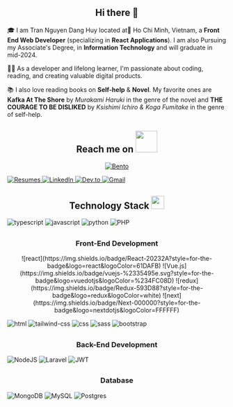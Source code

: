 ### <h2 align="center">Hi there 👋</h2>

🎓 I am Tran Nguyen Dang Huy located at📍 Ho Chi Minh, Vietnam,  a **Front End Web Developer** (specializing in **React Applications**). I am also Pursuing my Associate's Degree,  in **Information Technology** and will graduate in mid-2024.

👨‍💻 As a developer and lifelong learner, I'm passionate about coding, reading, and creating valuable digital products.

📚 I also love reading books on **Self-help** & **Novel**. My favorite ones are **Kafka At The Shore** by _Murakami Haruki_ in the genre of the novel and **THE COURAGE TO BE DISLIKED** by _Ksishimi Ichiro & Koga Fumitake_ in the genre of self-help.

### <h2 align="center">Reach me on <img src="https://media.giphy.com/media/mGcNjsfWAjY5AEZNw6/giphy.gif" width="50"></h2>

<p align="center">
  <span style="display: none; text-decoration: none;">
    <a href="https://read.cv/ethandrinkincoffee">
      <img alt="CV" src="https://img.shields.io/badge/CV-ffffff?style=for-the-badge&logo=read.cv&logoColor=111111">
    </a>
  </span>
  <!-- Các liên kết khác -->
</p>


<p align="center">
  <a href="https://bento.me/trannguyendanghuy">
    <img alt="Bento" src="https://img.shields.io/badge/Bento-ffffff?style=for-the-badge&logo=bento&logoColor=#768CFF">
  </a>
 <p align="center">
  <span style="display: none; text-decoration: none;">
    <a href="https://read.cv/ethandrinkincoffee">
      <img alt="CV" src="https://img.shields.io/badge/CV-ffffff?style=for-the-badge&logo=read.cv&logoColor=111111">
    </a>
  </span>
  <!-- Các liên kết khác -->
</p>
  <a href="https://drive.google.com/drive/folders/1HpmGuUocFqqCienzCR31B-ovR_UzYq_Y?usp=drive_link">
    <img alt="Resumes" src="https://img.shields.io/badge/Resume-4285F4?style=for-the-badge&logo=read-the-docs&logoColor=white">
  </a>
  <a href="https://www.linkedin.com/in/trannguyendanghuy/">
    <img alt="LinkedIn" src="https://img.shields.io/badge/Linked_In-0077B5?style=for-the-badge&logo=LinkedIn&logoColor=white">
  </a>
  <a href="https://dev.to/ethanxcode">
    <img alt="Dev.to" src="https://img.shields.io/badge/Dev.to-0A0A0A?style=for-the-badge&logo=DevdotTo&logoColor=white">
  </a>
  <a href="mailto:danhuy.work@gmail.com">
    <img alt="Gmail" src="https://img.shields.io/badge/Gmail-D14836?style=for-the-badge&logo=Gmail&logoColor=white">
  </a>
</p>


<p align="center">
<h2 align="center">Technology Stack <img src="https://media.giphy.com/media/WUlplcMpOCEmTGBtBW/giphy.gif" width="30"></h2>
</p>

<p align="center">

![typescript](https://img.shields.io/badge/TypeScript-3178C6?style=for-the-badge&logo=typescript&logoColor=white)
![javascript](https://img.shields.io/badge/JavaScript-323330?style=for-the-badge&logo=javascript&logoColor=F7DF1E)
![python](https://img.shields.io/badge/Python-3776AB?style=for-the-badge&logo=python&logoColor=white)
![PHP](https://img.shields.io/badge/php-%23777BB4.svg?style=for-the-badge&logo=php&logoColor=white)
</p>


## <h3 align="center">Front-End Development</h2>
  

<p align="center">
  ![react](https://img.shields.io/badge/React-20232A?style=for-the-badge&logo=react&logoColor=61DAFB)
  ![Vue.js](https://img.shields.io/badge/vuejs-%2335495e.svg?style=for-the-badge&logo=vuedotjs&logoColor=%234FC08D)
  ![redux](https://img.shields.io/badge/Redux-593D88?style=for-the-badge&logo=redux&logoColor=white)
  ![next](https://img.shields.io/badge/Next-000000?style=for-the-badge&logo=nextdotjs&logoColor=FFFFFF)
</p>


![html](https://img.shields.io/badge/HTML5-E34F26?style=for-the-badge&logo=html5&logoColor=white)
![tailwind-css](https://img.shields.io/badge/tailwind_css-06B6D4?style=for-the-badge&logo=tailwind-css&logoColor=white)
![css](https://img.shields.io/badge/CSS3-1572B6?style=for-the-badge&logo=css3&logoColor=white)
![sass](https://img.shields.io/badge/SASS-CC6699?style=for-the-badge&logo=sass&logoColor=white)
![bootstrap](https://img.shields.io/badge/Bootstrap-563D7C?style=for-the-badge&logo=bootstrap&logoColor=white)


</p>


## <h3 align="center">Back-End Development</h2>


<p align="center">
  
![NodeJS](https://img.shields.io/badge/node.js-6DA55F?style=for-the-badge&logo=node.js&logoColor=white)
![Laravel](https://img.shields.io/badge/laravel-%23FF2D20.svg?style=for-the-badge&logo=laravel&logoColor=white)
![JWT](https://img.shields.io/badge/JWT-black?style=for-the-badge&logo=JSON%20web%20tokens)

</p>

## <h3 align="center">Database</h2>

<p align="center">

![MongoDB](https://img.shields.io/badge/MongoDB-%234ea94b.svg?style=for-the-badge&logo=mongodb&logoColor=white)
![MySQL](https://img.shields.io/badge/mysql-%2300f.svg?style=for-the-badge&logo=mysql&logoColor=white)
![Postgres](https://img.shields.io/badge/postgres-%23316192.svg?style=for-the-badge&logo=postgresql&logoColor=white)

</p>


